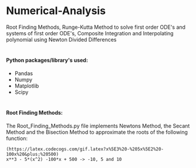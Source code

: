 # Numerical-Analysis
Root Finding Methods, Runge-Kutta Method to solve first order ODE's and systems of first order ODE's, Composite Integration and Interpolating polynomial using Newton Divided Differences

#
#### Python packages/library's used: 
- Pandas
- Numpy
- Matplotlib
- Scipy

#
#### Root Finding Methods:

The Root_Finding_Methods.py file implements Newtons Method, the Secant Method and the Bisection Method to approximate the roots of the following function:

```
(https://latex.codecogs.com/gif.latex?x%5E3%20-%205x%5E2%20-100x%20&plus;%20500)
x**3 - 5*(x^2) -100*x + 500 -> -10, 5 and 10
```
